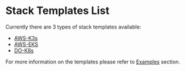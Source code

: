 # Stack Templates List

Currently there are 3 types of stack templates available:

  * [AWS-K3s](https://github.com/shalb/cdev-aws-k3s)
  * [AWS-EKS](https://github.com/shalb/cdev-aws-eks)
  * [DO-K8s](https://github.com/shalb/cdev-do-k8s)

For more information on the templates please refer to [Examples](https://docs.cluster.dev/examples-aws-eks/) section.
